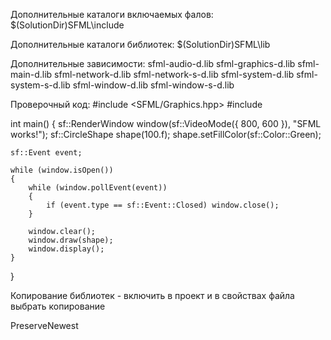 Дополнительные каталоги включаемых фалов:
$(SolutionDir)SFML\include

Дополнительные каталоги библиотек:
$(SolutionDir)SFML\lib

Дополнительные зависимости:
sfml-audio-d.lib
sfml-graphics-d.lib
sfml-main-d.lib
sfml-network-d.lib
sfml-network-s-d.lib
sfml-system-d.lib
sfml-system-s-d.lib
sfml-window-d.lib
sfml-window-s-d.lib

Проверочный код:
#include <SFML/Graphics.hpp>
#include <iostream>

int main()
{
    sf::RenderWindow window(sf::VideoMode({ 800, 600 }), "SFML works!");
    sf::CircleShape shape(100.f);
    shape.setFillColor(sf::Color::Green);

    sf::Event event;

    while (window.isOpen())
    {
        while (window.pollEvent(event))
        {
            if (event.type == sf::Event::Closed) window.close();
        }

        window.clear();
        window.draw(shape);
        window.display();
    }
}

<ItemGroup>
    <ClCompile Include="dev\engine\src\components\Component.cpp" />
    <ClCompile Include="dev\engine\src\components\Renderer.cpp" />
    <ClCompile Include="dev\engine\src\components\SpriteRenderer.cpp" />
    <ClCompile Include="dev\engine\src\components\Behaviour.cpp" />
    <ClCompile Include="dev\engine\src\components\TextRenderer.cpp" />
    <ClCompile Include="dev\engine\src\GameObject.cpp" />
    <ClCompile Include="dev\engine\src\Scene.cpp" />
    <ClCompile Include="dev\game\include\constants.h" />
    <ClCompile Include="dev\game\src\main.cpp" />
    <ClCompile Include="dev\game\src\PlayerMovement.cpp" />
    <ClCompile Include="dev\engine\src\components\RectCollider.cpp" />
    <ClCompile Include="dev\engine\src\Game.cpp" />
  </ItemGroup>
  

Копирование библиотек - включить в проект и в свойствах файла выбрать копирование

<ItemGroup>
    <Content Include="resources\**">
      <CopyToOutputDirectory>PreserveNewest</CopyToOutputDirectory>
    </Content>
  </ItemGroup>

